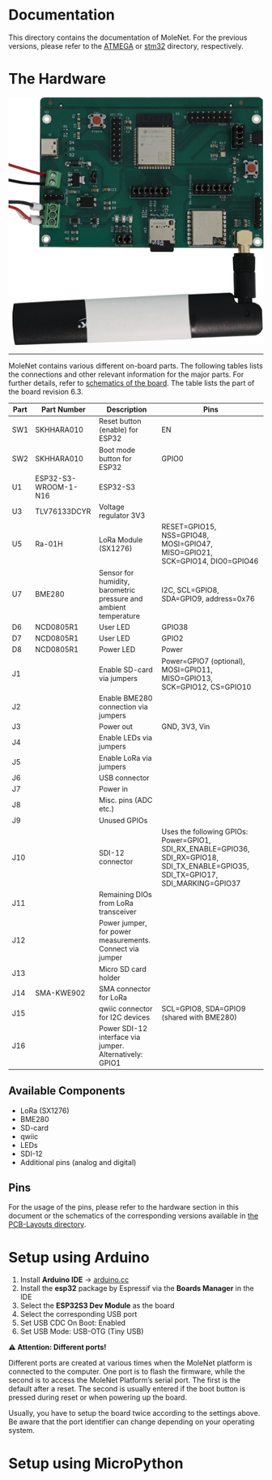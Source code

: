 # Documentation

This directory contains the documentation of MoleNet. For the previous
versions, please refer to the [ATMEGA](ATMEGA) or [stm32](stm32) directory, respectively.


# The Hardware

[![The MoleNet 6.1 hardware](/images/MoleNet_6.1.jpg)](/images/MoleNet_6.1_hq.jpg)

--------------

MoleNet contains various different on-board parts. The following tables lists
the connections and other relevant information for the major parts. For further
details, refer to [schematics of the board](../PCB-Layouts/). The table lists
the part of the board revision 6.3.

| **Part** | **Part Number**      | **Description**                                                  | **Pins**                                                                                                                            |
|----------|----------------------|------------------------------------------------------------------|-------------------------------------------------------------------------------------------------------------------------------------|
| SW1      | SKHHARA010           | Reset button (enable) for ESP32                                  | EN                                                                                                                                  |
| SW2      | SKHHARA010           | Boot mode button for ESP32                                       | GPIO0                                                                                                                               |
| U1       | ESP32-S3-WROOM-1-N16 | ESP32-S3                                                         |                                                                                                                                     |
| U3       | TLV76133DCYR         | Voltage regulator 3V3                                            |                                                                                                                                     |
| U5       | Ra-01H               | LoRa Module (SX1276)                                             | RESET=GPIO15, NSS=GPIO48, MOSI=GPIO47, MISO=GPIO21, SCK=GPIO14, DIO0=GPIO46                                                         |
| U7       | BME280               | Sensor for humidity, barometric pressure and ambient temperature | I2C, SCL=GPIO8, SDA=GPIO9, address=0x76                                                                                             |
| D6       | NCD0805R1            | User LED                                                         | GPIO38                                                                                                                              |
| D7       | NCD0805R1            | User LED                                                         | GPIO2                                                                                                                               |
| D8       | NCD0805R1            | Power LED                                                        | Power                                                                                                                               |
| J1       |                      | Enable SD-card via jumpers                                       | Power=GPIO7 (optional), MOSI=GPIO11, MISO=GPIO13, SCK=GPIO12, CS=GPIO10                                                             |
| J2       |                      | Enable BME280 connection via jumpers                             |                                                                                                                                     |
| J3       |                      | Power out                                                        | GND, 3V3, Vin                                                                                                                       |
| J4       |                      | Enable LEDs via jumpers                                          |                                                                                                                                     |
| J5       |                      | Enable LoRa via jumpers                                          |                                                                                                                                     |
| J6       |                      | USB connector                                                    |                                                                                                                                     |
| J7       |                      | Power in                                                         |                                                                                                                                     |
| J8       |                      | Misc. pins (ADC etc.)                                            |                                                                                                                                     |
| J9       |                      | Unused GPIOs                                                     |                                                                                                                                     |
| J10      |                      | SDI-12 connector                                                 | Uses the following GPIOs: Power=GPIO1, SDI_RX_ENABLE=GPIO36, SDI_RX=GPIO18, SDI_TX_ENABLE=GPIO35, SDI_TX=GPIO17, SDI_MARKING=GPIO37 |
| J11      |                      | Remaining DIOs from LoRa transceiver                             |                                                                                                                                     |
| J12      |                      | Power jumper, for power measurements. Connect via jumper         |                                                                                                                                     |
| J13      |                      | Micro SD card holder                                             |                                                                                                                                     |
| J14      | SMA-KWE902           | SMA connector for LoRa                                           |                                                                                                                                     |
| J15      |                      | qwiic connector for I2C devices                                  | SCL=GPIO8, SDA=GPIO9 (shared with BME280)                                                                                           |
| J16      |                      | Power SDI-12 interface via jumper. Alternatively: GPIO1          |                                                                                                                                     |



## Available Components

- LoRa (SX1276)
- BME280
- SD-card
- qwiic
- LEDs
- SDI-12
- Additional pins (analog and digital)

## Pins

For the usage of the pins, please refer to the hardware section in this
document or the schematics of the corresponding versions available in [the PCB-Layouts directory](../PCB-Layouts/).

# Setup using Arduino

1) Install **Arduino IDE** -> [arduino.cc](https://www.arduino.cc/en/software/)
2) Install the **esp32** package by Espressif via the **Boards Manager** in the IDE
3) Select the **ESP32S3 Dev Module** as the board
4) Select the corresponding USB port
5) Set USB CDC On Boot: Enabled
6) Set USB Mode: USB-OTG (Tiny USB)

**⚠️ Attention: Different ports!**

Different ports are created at various times when the MoleNet platform is connected to the computer. One port is to flash the firmware, while the second is to access the MoleNet Platform’s serial port. The first is the default after a reset. The second is usually entered if the boot button is pressed during reset or when powering up the board.

Usually, you have to setup the board twice according to the settings above. Be
aware that the port identifier can change depending on your operating system.

# Setup using MicroPython
